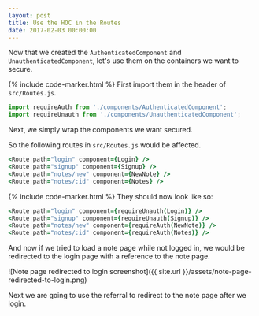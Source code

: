 ```yaml
---
layout: post
title: Use the HOC in the Routes
date: 2017-02-03 00:00:00
---
```


Now that we created the `AuthenticatedComponent` and `UnauthenticatedComponent`, let's use them on the containers we want to secure.

{% include code-marker.html %} First import them in the header of `src/Routes.js`.

``` javascript
import requireAuth from './components/AuthenticatedComponent';
import requireUnauth from './components/UnauthenticatedComponent';
```

Next, we simply wrap the components we want secured.

So the following routes in `src/Routes.js` would be affected.

``` coffee
<Route path="login" component={Login} />
<Route path="signup" component={Signup} />
<Route path="notes/new" component={NewNote} />
<Route path="notes/:id" component={Notes} />
```

{% include code-marker.html %} They should now look like so:

``` coffee
<Route path="login" component={requireUnauth(Login)} />
<Route path="signup" component={requireUnauth(Signup)} />
<Route path="notes/new" component={requireAuth(NewNote)} />
<Route path="notes/:id" component={requireAuth(Notes)} />
```

And now if we tried to load a note page while not logged in, we would be redirected to the login page with a reference to the note page.

![Note page redirected to login screenshot]({{ site.url }}/assets/note-page-redirected-to-login.png)

Next we are going to use the referral to redirect to the note page after we login.
